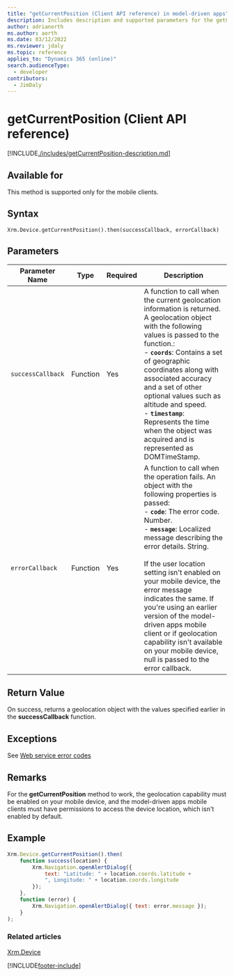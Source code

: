 ```yaml
---
title: "getCurrentPosition (Client API reference) in model-driven apps"
description: Includes description and supported parameters for the getCurrentPosition method.
author: adrianorth
ms.author: aorth
ms.date: 03/12/2022
ms.reviewer: jdaly
ms.topic: reference
applies_to: "Dynamics 365 (online)"
search.audienceType:
  - developer
contributors:
  - JimDaly
---
```


# getCurrentPosition (Client API reference)

[!INCLUDE[./includes/getCurrentPosition-description.md](./includes/getCurrentPosition-description.md)]

## Available for

This method is supported only for the mobile clients.

## Syntax

`Xrm.Device.getCurrentPosition().then(successCallback, errorCallback)`

## Parameters

| Parameter Name  | Type     | Required | Description|
| --------------- | -------- | -------- | -----------|
| `successCallback` | Function | Yes      | A function to call when the current geolocation information is returned. A geolocation object with the following values is passed to the function.:<br/>- **`coords`**: Contains a set of geographic coordinates along with associated accuracy and a set of other optional values such as altitude and speed. <br/>- **`timestamp`**: Represents the time when the object was acquired and is represented as DOMTimeStamp.|
| `errorCallback`   | Function | Yes      | A function to call when the operation fails. An object with the following properties is passed: <br/>- **`code`**: The error code. Number. <br/>- **`message`**: Localized message describing the error details. String.<br/><br/>If the user location setting isn't enabled on your mobile device, the error message indicates the same. If you're using an earlier version of the model-driven apps mobile client or if geolocation capability isn't available on your mobile device, null is passed to the error callback. |

## Return Value

On success, returns a geolocation object with the values specified earlier in the **successCallback** function.

## Exceptions

See [Web service error codes](../../../../data-platform/reference/web-service-error-codes.md)

## Remarks

For the **getCurrentPosition** method to work, the geolocation capability must be enabled on your mobile device, and the model-driven apps mobile clients must have permissions to access the device location, which isn't enabled by default.

## Example

```JavaScript
Xrm.Device.getCurrentPosition().then(
    function success(location) {
        Xrm.Navigation.openAlertDialog({
            text: "Latitude: " + location.coords.latitude +
            ", Longitude: " + location.coords.longitude
        });
    },
    function (error) {
        Xrm.Navigation.openAlertDialog({ text: error.message });
    }
);
```

### Related articles

[Xrm.Device](../xrm-device.md)

[!INCLUDE[footer-include](../../../../../includes/footer-banner.md)]
